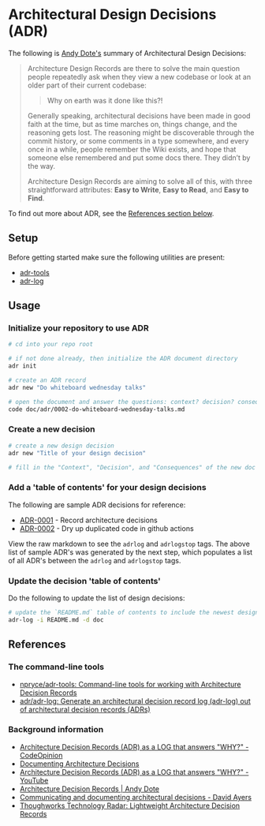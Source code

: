 # Architectural Design Decisions (ADR)

The following is [Andy Dote's](https://andydote.co.uk/2019/06/29/architecture-decision-records/) summary of Architectural Design Decisions:

> Architecture Design Records are there to solve the main question people repeatedly ask when they view a new codebase or look at an older part of their current codebase:
>
> > Why on earth was it done like this?!
>
> Generally speaking, architectural decisions have been made in good faith at the time, but as time marches on, things change, and the reasoning gets lost. The reasoning might be discoverable through the commit history, or some comments in a type somewhere, and every once in a while, people remember the Wiki exists, and hope that someone else remembered and put some docs there. They didn’t by the way.
>
> Architecture Design Records are aiming to solve all of this, with three straightforward attributes: **Easy to Write**, **Easy to Read**, and **Easy to Find**.

To find out more about ADR, see the [References section below](#references).

## Setup

Before getting started make sure the following utilities are present:

* [adr-tools](https://github.com/npryce/adr-tools)
* [adr-log](https://github.com/adr/adr-log)

## Usage

### Initialize your repository to use ADR

```bash
# cd into your repo root

# if not done already, then initialize the ADR document directory
adr init

# create an ADR record
adr new "Do whiteboard wednesday talks" 

# open the document and answer the questions: context? decision? consequences?
code doc/adr/0002-do-whiteboard-wednesday-talks.md
```

### Create a new decision

```bash
# create a new design decision
adr new "Title of your design decision"

# fill in the "Context", "Decision", and "Consequences" of the new doc
```

### Add a 'table of contents' for your design decisions

The following are sample ADR decisions for reference:

<!-- adrlog -->

* [ADR-0001](doc/adr/0001-record-architecture-decisions.md) - Record architecture decisions
* [ADR-0002](doc/adr/0002-dry-up-duplicated-code-in-github-actions.md) - Dry up duplicated code in github actions

<!-- adrlogstop -->

View the raw markdown to see the `adrlog` and `adrlogstop` tags.  The above list of sample ADR's was generated by the next step, which populates a list of all ADR's between the `adrlog` and `adrlogstop` tags.

### Update the decision 'table of contents'

Do the following to update the list of design decisions:

```bash
# update the `README.md` table of contents to include the newest design decision
adr-log -i README.md -d doc
```

## References

### The command-line tools

* [npryce/adr-tools: Command-line tools for working with Architecture Decision Records](https://github.com/npryce/adr-tools)
* [adr/adr-log: Generate an architectural decision record log (adr-log) out of architectural decision records (ADRs)](https://github.com/adr/adr-log)

### Background information

* [Architecture Decision Records (ADR) as a LOG that answers "WHY?" - CodeOpinion](https://codeopinion.com/architecture-decision-records-adr-as-a-log-that-answers-why/)
* [Documenting Architecture Decisions](https://www.cognitect.com/blog/2011/11/15/documenting-architecture-decisions)
* [Architecture Decision Records (ADR) as a LOG that answers "WHY?" - YouTube](https://www.youtube.com/watch?v=6H6zfCNeqek)
* [Architecture Decision Records | Andy Dote](https://andydote.co.uk/2019/06/29/architecture-decision-records/)
* [Communicating and documenting architectural decisions - David Ayers](https://www.youtube.com/watch?v=rwfXkSjFhzc)
* [Thoughworks Technology Radar: Lightweight Architecture Decision Records](https://www.thoughtworks.com/radar/techniques/lightweight-architecture-decision-records)
